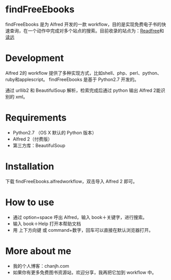 # findFreeEbooks
findFreeEbooks 是为 Alfred 开发的一款 workflow，目的是实现免费电子书的快速查询，在一个动作中完成对多个站点的搜索。目前收录的站点为：[Readfree][1]和[读远][2]

# Development
Alfred 2的 workflow 提供了多种实现方式，比如shell、php、perl、python、ruby和applescript。
findFreeEbooks 是基于 Python2.7 开发的。

通过 urllib2 和 BeautifulSoup 解析，检索完成后通过 python 输出 Alfred 2能识别的 xml。

# Requirements
* Python2.7 （OS X 默认的 Python 版本）
* Alfred 2（付费版）
* 第三方库：BeautifulSoup

# Installation
下载 findFreeEbooks.alfredworkflow，双击导入 Alfred 2 即可。

# How to use
* 通过 option+space 呼出 Alfred，输入 book＋关键字，进行搜索。
* 输入 book＋Help 打开本帮助文档
* 用 上下方向键 或 command+数字，回车可以直接在默认浏览器打开。

# More about me
* 我的个人博客：chanjh.com
* 如果你有更多免费图书资源站，欢迎分享，我再把它加到 workflow 中。

[1]:	http://readfree.me
[2]:	http://readcolor.com/ "http://readcolor.com"